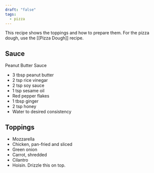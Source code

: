 ```yaml
---
draft: "false"
tags:
  - pizza
---
```

This recipe shows the toppings and how to prepare them.
For the pizza dough, use the [[Pizza Dough]] recipe.
## Sauce
Peanut Butter Sauce
- 3 tbsp peanut butter
- 2 tsp rice vinegar
- 2 tsp soy sauce
- 1 tsp sesame oil
- Red pepper flakes
- 1 tbsp ginger
- 2 tsp honey
- Water to desired consistency
## Toppings
- Mozzarella
- Chicken, pan-fried and sliced
- Green onion
- Carrot, shredded
- Cilantro
- Hoisin. Drizzle this on top.
